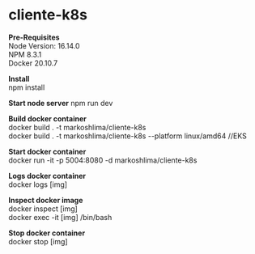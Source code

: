 # cliente-k8s

**Pre-Requisites** <br />
Node Version: 16.14.0 <br />
NPM 8.3.1 <br />
Docker 20.10.7

**Install** <br />
npm install

**Start node server** 
npm run dev

**Build docker container** <br />
docker build . -t markoshlima/cliente-k8s<br />
docker build . -t markoshlima/cliente-k8s --platform linux/amd64 //EKS

**Start docker container** <br />
docker run -it -p 5004:8080 -d markoshlima/cliente-k8s

**Logs docker container** <br />
docker logs [img]

**Inspect docker image** <br />
docker inspect [img] <br />
docker exec -it [img] /bin/bash

**Stop docker container** <br />
docker stop [img]